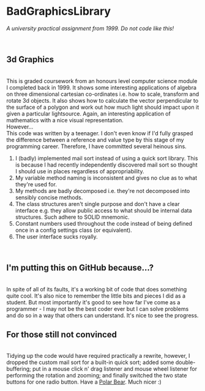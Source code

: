 BadGraphicsLibrary
==================

*A university practical assignment from 1999. Do not code like this!*

<br />

3d Graphics
-----------

<br />
This is graded coursework from an honours level computer science module I completed back in 1999. It shows some interesting applications of algebra on three dimensional cartesian co-ordinates i.e. how to scale, transform and rotate 3d objects. It also shows how to calculate the vector perpendicular to the surface of a polygon and work out how much light should impact upon it given a particular lightsource. Again, an interesting application of mathematics with a nice visual representation.

<br />
However...

<br />
This code was written by a teenager. I don't even know if I'd fully grasped the difference between a reference and value type by this stage of my programming career. Therefore, I have committed several heinous sins.

1. I (badly) implemented mail sort instead of using a quick sort library. This is because I had recently independently discovered mail sort so thought I should use in places regardless of appropriability.
2. My variable method naming is inconsistent and gives no clue as to what they're used for.
3. My methods are badly decomposed i.e. they're not decomposed into sensibly concise methods.
4. The class structures aren't single purpose and don't have a clear interface e.g. they allow public access to what should be internal data structures. Such adhere to SOLID mnemonic.
5. Constant numbers used throughout the code instead of being defined once in a config settings class (or equivalent).
6. The user interface sucks royally.

<br />

I'm putting this on GitHub because...?
--------------------------------------

<br />
In spite of all of its faults, it's a working bit of code that does something quite cool. It's also nice to remember the little bits and pieces I did as a student. But most importantly it's good to see how far I've come as a programmer - I may not be the best coder ever but I can solve problems and do so in a way that others can understand. It's nice to see the progress.

<br />

For those still not convinced
-----------------------------

<br />
Tidying up the code would have required practically a rewrite, however, I dropped the custom mail sort for a built-in quick sort; added some double-buffering; put in a mouse click n' drag listener and mouse wheel listener for performing the rotation and zooming; and finally switched the two state buttons for one radio button. Have a <a href="http://lifebeyondfife.com/applets/PolarBear/">Polar Bear</a>. Much nicer :)

